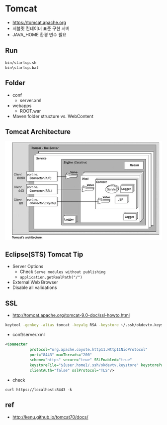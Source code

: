 # Tomcat
* https://tomcat.apache.org
* 서블릿 컨테이너 표준 구현 서버
* JAVA_HOME 환경 변수 필요

## Run
```
bin/startup.sh
bin\startup.bat
```

## Folder
* conf
  * server.xml
* webapps
  * ROOT.war
* Maven folder structure vs. WebContent

## Tomcat Architecture
<img src="images/tomcat-architecture.webp" alt="tomcat architecture">

## Eclipse(STS) Tomcat Tip
* Server Options
  * Check `Serve modules without publishing`
  * `application.getRealPath("/")`
* External Web Browser
* Disable all validations

## SSL
* http://tomcat.apache.org/tomcat-9.0-doc/ssl-howto.html
```bash
keytool -genkey -alias tomcat -keyalg RSA -keystore ~/.ssh/okdevtv.keystore
```

* conf/server.xml
```xml
<Connector
           protocol="org.apache.coyote.http11.Http11NioProtocol"
           port="8443" maxThreads="200"
           scheme="https" secure="true" SSLEnabled="true"
           keystoreFile="${user.home}/.ssh/okdevtv.keystore" keystorePass="okpassokpass"
           clientAuth="false" sslProtocol="TLS"/>
```

* check
```
curl https://localhost:8443 -k
```

## ref
* http://kenu.github.io/tomcat70/docs/
